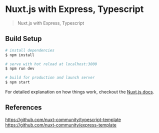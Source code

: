 # Nuxt.js with Express, Typescript

> Nuxt.js with Express, Typescript

## Build Setup

``` bash
# install dependencies
$ npm install

# serve with hot reload at localhost:3000
$ npm run dev

# build for production and launch server
$ npm start
```

For detailed explanation on how things work, checkout the [Nuxt.js docs](https://github.com/nuxt/nuxt.js).

## References

https://github.com/nuxt-community/typescript-template \
https://github.com/nuxt-community/express-template